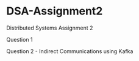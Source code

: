 # DSA-Assignment2
Distributed Systems Assignment 2

Question 1



Question 2 - Indirect Communications using Kafka

